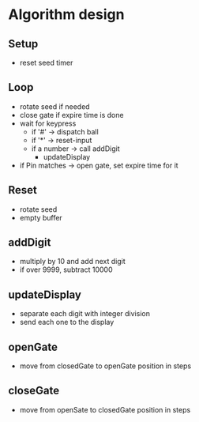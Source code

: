 # Algorithm design

## Setup
- reset seed timer

## Loop
- rotate seed if needed
- close gate if expire time is done
- wait for keypress
    - if '#' -> dispatch ball
    - if '*' -> reset-input
    - if a number -> call addDigit
        - updateDisplay
- if Pin matches -> open gate, set expire time for it


## Reset
- rotate seed
- empty buffer  

## addDigit
- multiply by 10 and add next digit
- if over 9999, subtract 10000

## updateDisplay
- separate each digit with integer division
- send each one to the display

## openGate
- move from closedGate to openGate position in steps

## closeGate
- move from openSate to closedGate position in steps

